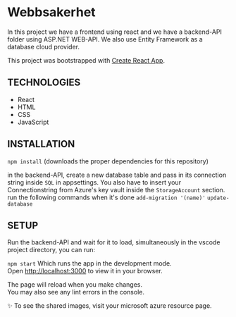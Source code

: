 # Webbsakerhet

In this project we have a frontend using react and we have a backend-API folder using ASP.NET WEB-API.
We also use Entity Framework as a database cloud provider.

This project was bootstrapped with [Create React App](https://github.com/facebook/create-react-app).

## TECHNOLOGIES
- React
- HTML
- CSS
- JavaScript

## INSTALLATION

`npm install`
(downloads the proper dependencies for this repository)

in the backend-API, create a new database table and pass in its connection string inside `SQL` in appsettings.
You also have to insert your Connectionstring from Azure's key vault inside the `StorageAccount` section.
run the following commands when it's done
`add-migration '(name)'`
`update-database`

## SETUP

Run the backend-API and wait for it to load, simultaneously in the vscode project directory, you can run:

`npm start`
Which runs the app in the development mode.\
Open [http://localhost:3000](http://localhost:3000) to view it in your browser.

The page will reload when you make changes.\
You may also see any lint errors in the console.

:sparkles: To see the shared images, visit your microsoft azure resource page.
